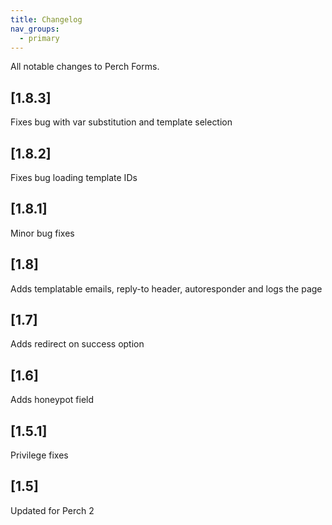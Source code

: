 ```yaml
---
title: Changelog
nav_groups:
  - primary
---
```


All notable changes to Perch Forms.

## [1.8.3]

Fixes bug with var substitution and template selection

## [1.8.2]

Fixes bug loading template IDs

## [1.8.1]

Minor bug fixes

## [1.8]

Adds templatable emails, reply-to header, autoresponder and logs the page

## [1.7]

Adds redirect on success option

## [1.6]

Adds honeypot field

## [1.5.1]

Privilege fixes

## [1.5]

Updated for Perch 2

